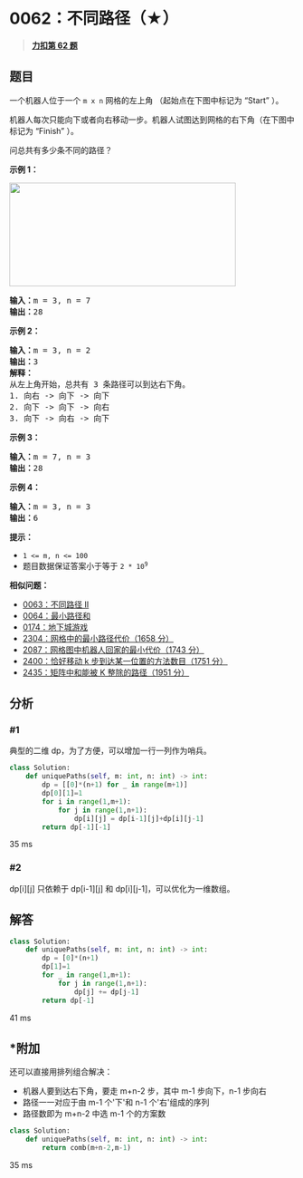 # 0062：不同路径（★）


> <u>**[力扣第 62 题](https://leetcode.cn/problems/unique-paths/)**</u>

## 题目

<p>一个机器人位于一个 <code>m x n</code><em> </em>网格的左上角 （起始点在下图中标记为 “Start” ）。</p>

<p>机器人每次只能向下或者向右移动一步。机器人试图达到网格的右下角（在下图中标记为 “Finish” ）。</p>

<p>问总共有多少条不同的路径？</p>



<p><strong>示例 1：</strong></p>
<img src="https://pic.leetcode.cn/1697422740-adxmsI-image.png" style="width: 400px; height: 183px;" />
<pre>
<strong>输入：</strong>m = 3, n = 7
<strong>输出：</strong>28</pre>

<p><strong>示例 2：</strong></p>

<pre>
<strong>输入：</strong>m = 3, n = 2
<strong>输出：</strong>3
<strong>解释：</strong>
从左上角开始，总共有 3 条路径可以到达右下角。
1. 向右 -&gt; 向下 -&gt; 向下
2. 向下 -&gt; 向下 -&gt; 向右
3. 向下 -&gt; 向右 -&gt; 向下
</pre>

<p><strong>示例 3：</strong></p>

<pre>
<strong>输入：</strong>m = 7, n = 3
<strong>输出：</strong>28
</pre>

<p><strong>示例 4：</strong></p>

<pre>
<strong>输入：</strong>m = 3, n = 3
<strong>输出：</strong>6</pre>



<p><strong>提示：</strong></p>

<ul>
<li><code>1 &lt;= m, n &lt;= 100</code></li>
<li>题目数据保证答案小于等于 <code>2 * 10<sup>9</sup></code></li>
</ul>


**相似问题：**
- [0063：不同路径 II](/leetcode/0063)
- [0064：最小路径和](/leetcode/0064)
- [0174：地下城游戏](/leetcode/0174)
- [2304：网格中的最小路径代价（1658 分）](/leetcode/2304)
- [2087：网格图中机器人回家的最小代价（1743 分）](/leetcode/2087)
- [2400：恰好移动 k 步到达某一位置的方法数目（1751 分）](/leetcode/2400)
- [2435：矩阵中和能被 K 整除的路径（1951 分）](/leetcode/2435)


## 分析

### #1

典型的二维 dp，为了方便，可以增加一行一列作为哨兵。

```python
class Solution:
    def uniquePaths(self, m: int, n: int) -> int:
        dp = [[0]*(n+1) for _ in range(m+1)]
        dp[0][1]=1
        for i in range(1,m+1):
            for j in range(1,n+1):
                dp[i][j] = dp[i-1][j]+dp[i][j-1]
        return dp[-1][-1]
```
35 ms

### #2

dp[i][j] 只依赖于 dp[i-1][j] 和 dp[i][j-1]，可以优化为一维数组。

## 解答

```python
class Solution:
    def uniquePaths(self, m: int, n: int) -> int:
        dp = [0]*(n+1) 
        dp[1]=1
        for _ in range(1,m+1):
            for j in range(1,n+1):
                dp[j] += dp[j-1]
        return dp[-1]
```
41 ms

## *附加

还可以直接用排列组合解决：
- 机器人要到达右下角，要走 m+n-2 步，其中 m-1 步向下，n-1 步向右
- 路径一一对应于由 m-1 个'下'和 n-1 个'右'组成的序列
- 路径数即为 m+n-2 中选 m-1 个的方案数

```python
class Solution:
    def uniquePaths(self, m: int, n: int) -> int:
        return comb(m+n-2,m-1)
```
35 ms
